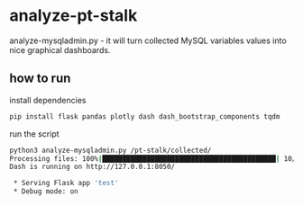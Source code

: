
# analyze-pt-stalk

analyze-mysqladmin.py - it will turn collected MySQL variables values into nice graphical dashboards.
  
## how to run

install dependencies

```bash
pip install flask pandas plotly dash dash_bootstrap_components tqdm
```

run the script

```bash
python3 analyze-mysqladmin.py /pt-stalk/collected/
Processing files: 100%|███████████████████████████████████████████| 10/10 [00:00<00:00, 10.83it/s]
Dash is running on http://127.0.0.1:8050/

 * Serving Flask app 'test'
 * Debug mode: on

```

  
